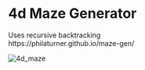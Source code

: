 <h1>4d Maze Generator</h1>
<p>Uses recursive backtracking<br> https://philaturner.github.io/maze-gen/</p>
<p><img src="https://preview.ibb.co/mt5wNv/4d_maze.png" alt="4d_maze" border="0"></p>
